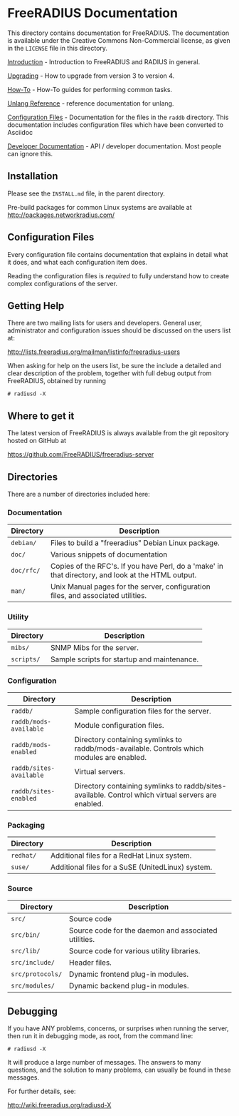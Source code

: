 # FreeRADIUS Documentation

This directory contains documentation for FreeRADIUS.  The
documentation is available under the Creative Commons Non-Commercial
license, as given in the `LICENSE` file in this directory.

[Introduction](introduction/) - Introduction to FreeRADIUS and RADIUS
in general.

[Upgrading](upgrade/) - How to upgrade from version 3 to version 4.

[How-To](howto/) - How-To guides for performing common tasks.

[Unlang Reference](unlang/) - reference documentation for unlang.

[Configuration Files](raddb/) - Documentation for the files in the
`raddb` directory.  This documentation includes configuration files
which have been converted to Asciidoc

[Developer Documentation](source/) - API / developer documentation.  Most people can ignore this.

## Installation

Please see the `INSTALL.md` file, in the parent directory.

Pre-build packages for common Linux systems are available at
http://packages.networkradius.com/

## Configuration Files

Every configuration file contains documentation that explains in
detail what it does, and what each configuration item does.

Reading the configuration files is *required* to fully understand how
to create complex configurations of the server.

## Getting Help

There are two mailing lists for users and developers. General
user, administrator and configuration issues should be discussed
on the users list at:

http://lists.freeradius.org/mailman/listinfo/freeradius-users

When asking for help on the users list, be sure the include a
detailed and clear description of the problem, together with
full debug output from FreeRADIUS, obtained by running

    # radiusd -X

## Where to get it

The latest version of FreeRADIUS is always available from
the git repository hosted on GitHub at

https://github.com/FreeRADIUS/freeradius-server

## Directories

There are a number of directories included here:

### Documentation

| Directory			| Description
|---				|---
| ``debian/`` 			| Files to build a "freeradius" Debian Linux package.
| ``doc/``  			| Various snippets of documentation
| ``doc/rfc/``			| Copies of the RFC's.  If you have Perl, do a 'make' in that directory, and look at the HTML output.
| ``man/``			| Unix Manual pages for the server, configuration files, and associated utilities.

### Utility

| Directory			| Description
|---				|---
| ``mibs/``			| SNMP Mibs for the server.
| ``scripts/``			| Sample scripts for startup and maintenance.

### Configuration

| Directory			| Description
|---				|---
| ``raddb/``			| Sample configuration files for the server.
| ``raddb/mods-available``	| Module configuration files.
| ``raddb/mods-enabled``	| Directory containing symlinks to raddb/mods-available. Controls which modules are enabled.
| ``raddb/sites-available``	| Virtual servers.
| ``raddb/sites-enabled``	| Directory containing symlinks to raddb/sites-available. Control which virtual servers are enabled.

### Packaging
| Directory			| Description
|---				|---
| ``redhat/``			| Additional files for a RedHat Linux system.
| ``suse/``			| Additional files for a SuSE (UnitedLinux) system.

### Source
| Directory			| Description
|---				|---
| ``src/``			| Source code
| ``src/bin/``			| Source code for the daemon and associated utilities.
| ``src/lib/``			| Source code for various utility libraries.
| ``src/include/``		| Header files.
| ``src/protocols/``		| Dynamic frontend plug-in modules.
| ``src/modules/``		| Dynamic backend plug-in modules.

## Debugging

If you have ANY problems, concerns, or surprises when running
the server, then run it in debugging mode, as root, from the
command line:

    # radiusd -X

It will produce a large number of messages.  The answers to many
questions, and the solution to many problems, can usually be found in
these messages.

For further details, see:

http://wiki.freeradius.org/radiusd-X
